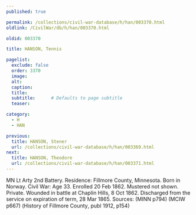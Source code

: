 ```yaml
---
published: true

permalink: /collections/civil-war-database/h/han/003370.html
oldlink: /CivilWar/db/h/han/003370.html

oldid: 003370

title: HANSON, Tennis

pagelist:
  exclude: false
  order: 3370
  image: 
  alt:
  caption:
  title:
  subtitle:      # Defaults to page subtitle
  teaser:

category: 
  - H 
  - HAN

previous:
  title: HANSON, Stener
  url: /collections/civil-war-database/h/han/003369.html  
next:
  title: HANSON, Theodore
  url: /collections/civil-war-database/h/han/003371.html   
---
```

MN Lt Arty 2nd Battery. Residence: Fillmore County, Minnesota. Born in Norway. Civil War: Age 33. Enrolled 20 Feb 1862. Mustered not shown. Private. Wounded in battle at Chaplin Hills, 8 Oct 1862. Discharged from the service on expiration of term, 28 Mar 1865. Sources: (MINN p794) (MCIW p667) (&#147;History of Fillmore County&#148;, publ 1912, p154)